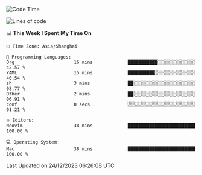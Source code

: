 <!--START_SECTION:waka-->
![Code Time](http://img.shields.io/badge/Code%20Time-1%2C766%20hrs%209%20mins-blue)

![Lines of code](https://img.shields.io/badge/From%20Hello%20World%20I%27ve%20Written-285.7%20thousand%20lines%20of%20code-blue)

📊 **This Week I Spent My Time On** 

```text
🕑︎ Time Zone: Asia/Shanghai

💬 Programming Languages: 
Org                      16 mins             ███████████░░░░░░░░░░░░░░   42.57 % 
YAML                     15 mins             ██████████░░░░░░░░░░░░░░░   40.54 % 
sh                       3 mins              ██░░░░░░░░░░░░░░░░░░░░░░░   08.77 % 
Other                    2 mins              ██░░░░░░░░░░░░░░░░░░░░░░░   06.91 % 
conf                     0 secs              ░░░░░░░░░░░░░░░░░░░░░░░░░   01.21 % 

🔥 Editors: 
Neovim                   38 mins             █████████████████████████   100.00 % 

💻 Operating System: 
Mac                      38 mins             █████████████████████████   100.00 % 
```


 Last Updated on 24/12/2023 06:26:08 UTC
<!--END_SECTION:waka-->
